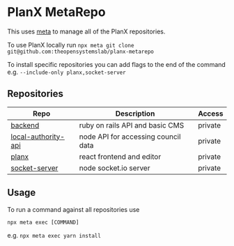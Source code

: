 # PlanX MetaRepo

This uses [meta](https://github.com/mateodelnorte/meta) to manage all of the PlanX repositories.

To use PlanX locally run `npx meta git clone git@github.com:theopensystemslab/planx-metarepo`

To install specific repositories you can add flags to the end of the command e.g. `--include-only planx,socket-server`

## Repositories

| Repo                                                                                  | Description                         | Access  |
| ------------------------------------------------------------------------------------- | ----------------------------------- | ------- |
| [backend](https://github.com/theopensystemslab/planx-backend)                         | ruby on rails API and basic CMS     | private |
| [local-authority-api](https://github.com/theopensystemslab/planx-local-authority-api) | node API for accessing council data | private |
| [planx](https://github.com/theopensystemslab/planx)                                   | react frontend and editor           | private |
| [socket-server](https://github.com/theopensystemslab/planx-socket-server)             | node socket.io server               | private |

## Usage

To run a command against all repositories use

`npx meta exec [COMMAND]`

e.g. `npx meta exec yarn install`
